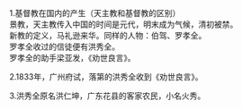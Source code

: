 1.基督教在国内的产生（天主教和基督教的区别）  
景教，天主教传入中国的时间是元代，明末成为气候，清初被禁。  
新教的定义，马礼逊来华。同样的人物：伯驾、罗孝全。  
罗孝全收过的信徒便有洪秀全。  
罗孝全的助手梁亚发，《劝世良言》。

2.1833年，广州府试，落第的洪秀全收到《劝世良言》。

3.洪秀全原名洪仁坤，广东花县的客家农民，小名火秀。

